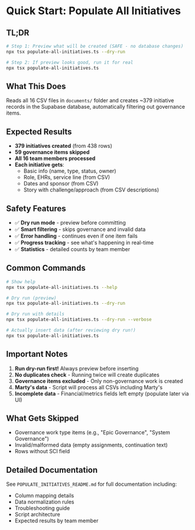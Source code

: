 # Quick Start: Populate All Initiatives

## TL;DR

```bash
# Step 1: Preview what will be created (SAFE - no database changes)
npx tsx populate-all-initiatives.ts --dry-run

# Step 2: If preview looks good, run it for real
npx tsx populate-all-initiatives.ts
```

## What This Does

Reads all 16 CSV files in `documents/` folder and creates ~379 initiative records in the Supabase database, automatically filtering out governance items.

## Expected Results

- **379 initiatives created** (from 438 rows)
- **59 governance items skipped**
- **All 16 team members processed**
- **Each initiative gets**:
  - Basic info (name, type, status, owner)
  - Role, EHRs, service line (from CSV)
  - Dates and sponsor (from CSV)
  - Story with challenge/approach (from CSV descriptions)

## Safety Features

- ✅ **Dry run mode** - preview before committing
- ✅ **Smart filtering** - skips governance and invalid data
- ✅ **Error handling** - continues even if one item fails
- ✅ **Progress tracking** - see what's happening in real-time
- ✅ **Statistics** - detailed counts by team member

## Common Commands

```bash
# Show help
npx tsx populate-all-initiatives.ts --help

# Dry run (preview)
npx tsx populate-all-initiatives.ts --dry-run

# Dry run with details
npx tsx populate-all-initiatives.ts --dry-run --verbose

# Actually insert data (after reviewing dry run!)
npx tsx populate-all-initiatives.ts
```

## Important Notes

1. **Run dry-run first!** Always preview before inserting
2. **No duplicates check** - Running twice will create duplicates
3. **Governance items excluded** - Only non-governance work is created
4. **Marty's data** - Script will process all CSVs including Marty's
5. **Incomplete data** - Financial/metrics fields left empty (populate later via UI)

## What Gets Skipped

- Governance work type items (e.g., "Epic Governance", "System Governance")
- Invalid/malformed data (empty assignments, continuation text)
- Rows without SCI field

## Detailed Documentation

See `POPULATE_INITIATIVES_README.md` for full documentation including:
- Column mapping details
- Data normalization rules
- Troubleshooting guide
- Script architecture
- Expected results by team member
